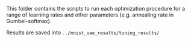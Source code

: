 This folder contains the  scripts to run each optimization procedure for a range of learning rates and other parameters (e.g. annealing rate in Gumbel-softmax).

Results are saved into `../mnist_vae_results/tuning_results/`
